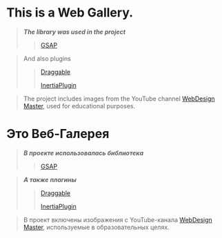 # This is a Web Gallery.

> ***The library was used in the project***
>> [GSAP](https://gsap.com)

> And also plugins
>>[Draggable](https://gsap.com/docs/v3/Plugins/Draggable/)
>>
>>[InertiaPlugin](https://gsap.com/docs/v3/Plugins/InertiaPlugin/)

> The project includes images from the YouTube
> channel [WebDesign Master](https://www.youtube.com/watch?v=kyoTYFTLm8A&t=77s),
> used for educational purposes.

# Это Веб-Галерея

> ***В проекте использовалась библиотека***
>> [GSAP](https://gsap.com)

> ***А также плагины***
>>[Draggable](https://gsap.com/docs/v3/Plugins/Draggable/)
>>
>>[InertiaPlugin](https://gsap.com/docs/v3/Plugins/InertiaPlugin/)


> В проект включены изображения с YouTube-канала [WebDesign Master](https://www.youtube.com/watch?v=kyoTYFTLm8A&t=77s),
> используемые в образовательных целях.




